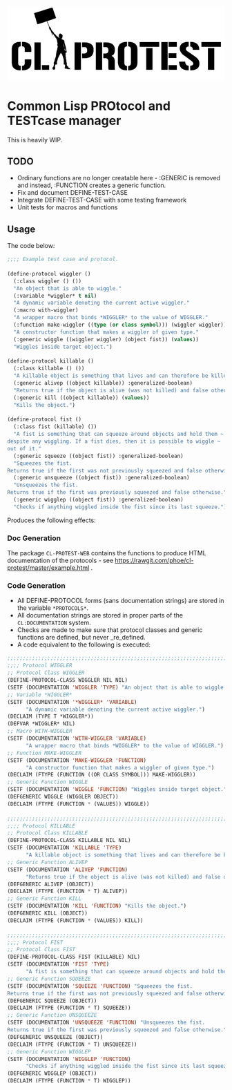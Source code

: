 ![CL-PROTEST](/logo.png)
# Common Lisp PROtocol and TESTcase manager

This is heavily WIP.

## TODO
  * Ordinary functions are no longer creatable here - :GENERIC is removed and
  instead, :FUNCTION creates a generic function.
  * Fix and document DEFINE-TEST-CASE
  * Integrate DEFINE-TEST-CASE with some testing framework
  * Unit tests for macros and functions

## Usage
The code below:

```lisp
;;;; Example test case and protocol.

(define-protocol wiggler ()
  (:class wiggler () ())
  "An object that is able to wiggle."
  (:variable *wiggler* t nil)
  "A dynamic variable denoting the current active wiggler."
  (:macro with-wiggler)
  "A wrapper macro that binds *WIGGLER* to the value of WIGGLER."
  (:function make-wiggler ((type (or class symbol))) (wiggler wiggler))
  "A constructor function that makes a wiggler of given type."
  (:generic wiggle ((wiggler wiggler) (object fist)) (values))
  "Wiggles inside target object.")

(define-protocol killable ()
  (:class killable () ())
  "A killable object is something that lives and can therefore be killed."
  (:generic alivep ((object killable)) :generalized-boolean)
  "Returns true if the object is alive (was not killed) and false otherwise."
  (:generic kill ((object killable)) (values))
  "Kills the object.")

(define-protocol fist ()
  (:class fist (killable) ())
  "A fist is something that can squeeze around objects and hold them ~
despite any wiggling. If a fist dies, then it is possible to wiggle ~
out of it."
  (:generic squeeze ((object fist)) :generalized-boolean)
  "Squeezes the fist.
Returns true if the first was not previously squeezed and false otherwise."
  (:generic unsqueeze ((object fist)) :generalized-boolean)
  "Unsqueezes the fist.
Returns true if the first was previously squeezed and false otherwise."
  (:generic wigglep ((object fist)) :generalized-boolean)
  "Checks if anything wiggled inside the fist since its last squeeze.")
```

Produces the following effects:

### Doc Generation
The package `CL-PROTEST-WEB` contains the functions to produce HTML documentation of the protocols - see https://rawgit.com/phoe/cl-protest/master/example.html .

### Code Generation
  * All DEFINE-PROTOCOL forms (sans documentation strings) are stored in the variable `*PROTOCOLS*`.
  * All documentation strings are stored in proper parts of the `CL:DOCUMENTATION` system.
  * Checks are made to make sure that protocol classes and generic functions are defined, but never _re_defined.
  * A code equivalent to the following is executed:

```lisp
;;;;;;;;;;;;;;;;;;;;;;;;;;;;;;;;;;;;;;;;;;;;;;;;;;;;;;;;;;;;;;;;;;;;;;;;;
;;;; Protocol WIGGLER
;; Protocol Class WIGGLER
(DEFINE-PROTOCOL-CLASS WIGGLER NIL NIL)
(SETF (DOCUMENTATION 'WIGGLER 'TYPE) "An object that is able to wiggle.")
;; Variable *WIGGLER*
(SETF (DOCUMENTATION '*WIGGLER* 'VARIABLE)
      "A dynamic variable denoting the current active wiggler.")
(DECLAIM (TYPE T *WIGGLER*))
(DEFVAR *WIGGLER* NIL)
;; Macro WITH-WIGGLER
(SETF (DOCUMENTATION 'WITH-WIGGLER 'VARIABLE)
      "A wrapper macro that binds *WIGGLER* to the value of WIGGLER.")
;; Function MAKE-WIGGLER
(SETF (DOCUMENTATION 'MAKE-WIGGLER 'FUNCTION)
      "A constructor function that makes a wiggler of given type.")
(DECLAIM (FTYPE (FUNCTION ((OR CLASS SYMBOL))) MAKE-WIGGLER))
;; Generic Function WIGGLE
(SETF (DOCUMENTATION 'WIGGLE 'FUNCTION) "Wiggles inside target object.")
(DEFGENERIC WIGGLE (WIGGLER OBJECT))
(DECLAIM (FTYPE (FUNCTION * (VALUES)) WIGGLE))

;;;;;;;;;;;;;;;;;;;;;;;;;;;;;;;;;;;;;;;;;;;;;;;;;;;;;;;;;;;;;;;;;;;;;;;;;
;;;; Protocol KILLABLE
;; Protocol Class KILLABLE
(DEFINE-PROTOCOL-CLASS KILLABLE NIL NIL)
(SETF (DOCUMENTATION 'KILLABLE 'TYPE)
      "A killable object is something that lives and can therefore be killed.")
;; Generic Function ALIVEP
(SETF (DOCUMENTATION 'ALIVEP 'FUNCTION)
      "Returns true if the object is alive (was not killed) and false otherwise.")
(DEFGENERIC ALIVEP (OBJECT))
(DECLAIM (FTYPE (FUNCTION * T) ALIVEP))
;; Generic Function KILL
(SETF (DOCUMENTATION 'KILL 'FUNCTION) "Kills the object.")
(DEFGENERIC KILL (OBJECT))
(DECLAIM (FTYPE (FUNCTION * (VALUES)) KILL))

;;;;;;;;;;;;;;;;;;;;;;;;;;;;;;;;;;;;;;;;;;;;;;;;;;;;;;;;;;;;;;;;;;;;;;;;;
;;;; Protocol FIST
;; Protocol Class FIST
(DEFINE-PROTOCOL-CLASS FIST (KILLABLE) NIL)
(SETF (DOCUMENTATION 'FIST 'TYPE)
      "A fist is something that can squeeze around objects and hold them despite any wiggling. If a fist dies, then it is possible to wiggle out of it.")
;; Generic Function SQUEEZE
(SETF (DOCUMENTATION 'SQUEEZE 'FUNCTION) "Squeezes the fist.
Returns true if the first was not previously squeezed and false otherwise.")
(DEFGENERIC SQUEEZE (OBJECT))
(DECLAIM (FTYPE (FUNCTION * T) SQUEEZE))
;; Generic Function UNSQUEEZE
(SETF (DOCUMENTATION 'UNSQUEEZE 'FUNCTION) "Unsqueezes the fist.
Returns true if the first was previously squeezed and false otherwise.")
(DEFGENERIC UNSQUEEZE (OBJECT))
(DECLAIM (FTYPE (FUNCTION * T) UNSQUEEZE))
;; Generic Function WIGGLEP
(SETF (DOCUMENTATION 'WIGGLEP 'FUNCTION)
      "Checks if anything wiggled inside the fist since its last squeeze.")
(DEFGENERIC WIGGLEP (OBJECT))
(DECLAIM (FTYPE (FUNCTION * T) WIGGLEP))
```
